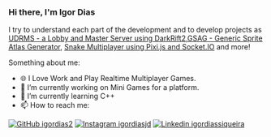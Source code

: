 ### Hi there, I'm Igor Dias

I try to understand each part of the development and to develop projects as [UDRMS - a Lobby and Master Server using DarkRift2](https://github.com/igordias2/UDRMS),[GSAG - Generic Sprite Atlas Generator](https://github.com/igordias2/GSAG), [Snake Multiplayer using Pixi.js and Socket.IO](https://github.com/igordias2/snake-pixi-multiplayer) and more! 

Something about me:
- 🌐 I Love Work and Play Realtime Multiplayer Games.
- 🔭 I’m currently working on Mini Games for a platform. 
- 🌱 I’m currently learning C++
- 📫 How to reach me:

[![GitHub igordias2](https://img.shields.io/github/followers/igordias2?label=follow&style=social)](https://github.com/igordias2)
[![Instagram igordiasjd](https://img.shields.io/badge/Instagram-igordiasjd-purple)](https://instagram.com/igordiasjd)
[![Linkedin igordiassiqueira](https://img.shields.io/badge/Linkedin-igordiassiqueira-blue)](https://www.linkedin.com/in/igordiassiqueira/)
